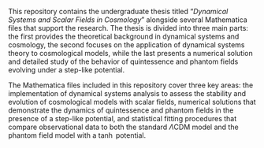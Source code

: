 This repository contains the undergraduate thesis titled “*Dynamical Systems and Scalar Fields in Cosmology*” alongside several Mathematica files that support the research. The thesis is divided into three main parts: the first provides the theoretical background in dynamical systems and cosmology, the second focuses on the application of dynamical systems theory to cosmological models, while the last presents a numerical solution and detailed study of the behavior of quintessence and phantom fields evolving under a step-like potential.

The Mathematica files included in this repository cover three key areas: the implementation of dynamical systems analysis to assess the stability and evolution of cosmological models with scalar fields, numerical solutions that demonstrate the dynamics of quintessence and phantom fields in the presence of a step-like potential, and statistical fitting procedures that compare observational data to both the standard $\Lambda$&#8203;CDM model and the phantom field model with a $\tanh$ potential.

